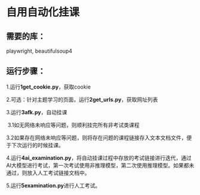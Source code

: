 # 自用自动化挂课

## 需要的库：

playwright, beautifulsoup4

## 运行步骤：

1.运行**1get_cookie.py**，获取cookie

2.可选：针对主题学习的页面，运行**2get_urls.py**，获取网址列表

3.运行**3afk.py**，自动挂课

​	3.1如无网络未响应等问题，则顺利挂完所有非考试类课程

​	3.2如果存在网络未响应等问题，则将存在问题的课程链接存入文本文档文件，便于下次运行的时候挂课。

4.运行**4ai_examination.py**，将自动挂课过程中存放的考试链接进行迭代，通过AI大模型进行考试，第一次考试使用非推理模型，第二次使用推理模型。如果都未通过，则放入人工考试链接文档中。

5.运行**5examination.py**进行人工考试。
